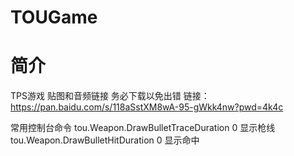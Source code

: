 # TOUGame
# 简介
TPS游戏
贴图和音频链接 务必下载以免出错
链接：https://pan.baidu.com/s/118aSstXM8wA-95-gWkk4nw?pwd=4k4c

常用控制台命令
tou.Weapon.DrawBulletTraceDuration 0   显示枪线
tou.Weapon.DrawBulletHitDuration 0   显示命中

